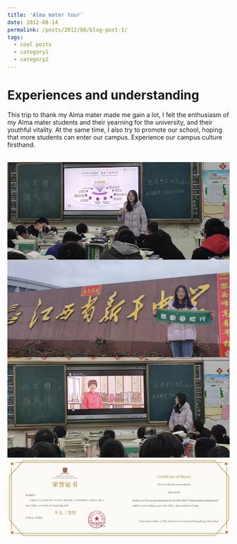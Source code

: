```yaml
---
title: 'Alma mater tour'
date: 2012-08-14
permalink: /posts/2012/08/blog-post-1/
tags:
  - cool posts
  - category1
  - category2
---
```


Experiences and understanding
======
This trip to thank my Alma mater made me gain a lot, I felt the enthusiasm of my Alma mater students and their yearning for the university, and their youthful vitality. At the same time, I also try to promote our school, hoping that more students can enter our campus. Experience our campus culture firsthand.

<br/><img src='/images/感恩母校行.jpg'> 
<br/><img src='/images/感恩母校行award.jpg'> 